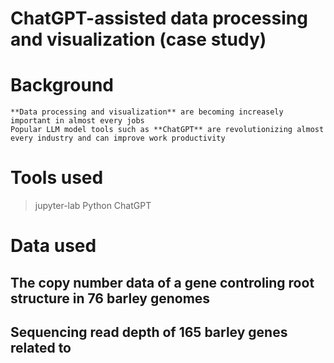 # ChatGPT-assisted data processing and visualization (case study)
# Background
```
**Data processing and visualization** are becoming increasely important in almost every jobs
Popular LLM model tools such as **ChatGPT** are revolutionizing almost every industry and can improve work productivity
```
# Tools used
> jupyter-lab
> Python
> ChatGPT
# Data used
## The copy number data of a gene controling root structure in 76 barley genomes
## Sequencing read depth of 165 barley genes related to 
